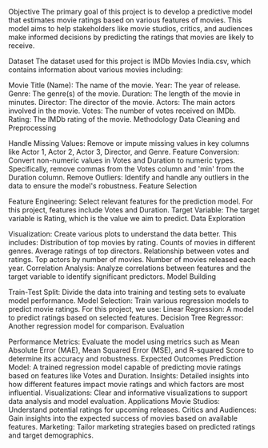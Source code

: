 Objective The primary goal of this project is to develop a predictive model that estimates movie ratings based on various features of movies. This model aims to help stakeholders like movie studios, critics, and audiences make informed decisions by predicting the ratings that movies are likely to receive.

Dataset The dataset used for this project is IMDb Movies India.csv, which contains information about various movies including:

Movie Title (Name): The name of the movie. Year: The year of release. Genre: The genre(s) of the movie. Duration: The length of the movie in minutes. Director: The director of the movie. Actors: The main actors involved in the movie. Votes: The number of votes received on IMDb. Rating: The IMDb rating of the movie. Methodology Data Cleaning and Preprocessing

Handle Missing Values: Remove or impute missing values in key columns like Actor 1, Actor 2, Actor 3, Director, and Genre. Feature Conversion: Convert non-numeric values in Votes and Duration to numeric types. Specifically, remove commas from the Votes column and 'min' from the Duration column. Remove Outliers: Identify and handle any outliers in the data to ensure the model's robustness. Feature Selection

Feature Engineering: Select relevant features for the prediction model. For this project, features include Votes and Duration. Target Variable: The target variable is Rating, which is the value we aim to predict. Data Exploration

Visualization: Create various plots to understand the data better. This includes: Distribution of top movies by rating. Counts of movies in different genres. Average ratings of top directors. Relationship between votes and ratings. Top actors by number of movies. Number of movies released each year. Correlation Analysis: Analyze correlations between features and the target variable to identify significant predictors. Model Building

Train-Test Split: Divide the data into training and testing sets to evaluate model performance. Model Selection: Train various regression models to predict movie ratings. For this project, we use: Linear Regression: A model to predict ratings based on selected features. Decision Tree Regressor: Another regression model for comparison. Evaluation

Performance Metrics: Evaluate the model using metrics such as Mean Absolute Error (MAE), Mean Squared Error (MSE), and R-squared Score to determine its accuracy and robustness. Expected Outcomes Prediction Model: A trained regression model capable of predicting movie ratings based on features like Votes and Duration. Insights: Detailed insights into how different features impact movie ratings and which factors are most influential. Visualizations: Clear and informative visualizations to support data analysis and model evaluation. Applications Movie Studios: Understand potential ratings for upcoming releases. Critics and Audiences: Gain insights into the expected success of movies based on available features. Marketing: Tailor marketing strategies based on predicted ratings and target demographics.
